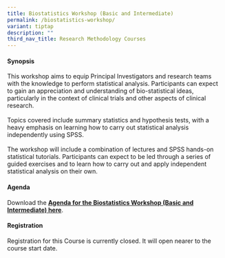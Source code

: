 ```yaml
---
title: Biostatistics Workshop (Basic and Intermediate)
permalink: /biostatistics-workshop/
variant: tiptap
description: ""
third_nav_title: Research Methodology Courses
---
```

<h4><strong>Synopsis</strong></h4>
<p>This workshop aims to equip Principal Investigators and research teams
with the knowledge to perform statistical analysis. Participants can expect
to gain an appreciation and understanding of bio-statistical ideas, particularly
in the context of clinical trials and other aspects of clinical research.
<br>
<br>Topics covered include summary statistics and hypothesis tests, with a
heavy emphasis on learning how to carry out statistical analysis independently
using SPSS.&nbsp;
<br>
<br>The workshop will include a combination of lectures and SPSS hands-on
statistical tutorials. Participants can expect to be led through a series
of guided exercises and to learn how to carry out and apply independent
statistical analysis on their own.</p>
<h4><strong>Agenda</strong></h4>
<p>Download the <strong><a href="/files/Training/Biostatistics_Course_Agenda.pdf" rel="noopener noreferrer nofollow" target="_blank">Agenda for the Biostatistics Workshop (Basic and Intermediate) here</a></strong>.</p>
<h4><strong>Registration</strong></h4>
<p>Registration for this Course is currently closed. It will open nearer
to the course start date.</p>
